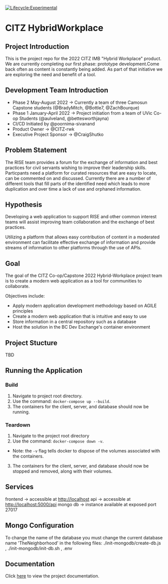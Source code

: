 [![Lifecycle:Experimental](https://img.shields.io/badge/Lifecycle-Experimental-339999)](https://github.com/bcgov/citz-HybridWorkplace)
# CITZ HybridWorkplace

## Project Introduction

This is the project repo for the 2022 CITZ IMB "Hybrid Workplace" product. We are currently completing our first phase: prototype development.Come back often as content is constantly being added. As part of that initiative we are exploring the need and benefit of a tool.

## Development Team Introduction

- Phase 2 May-August 2022 -> Currently a team of three Camosun Capstone students (@BradyMitch, @Bottle7, @ZachBourque)
- Phase 1 January-April 2022 -> Project initiation from a team of UVic Co-op Students (@aulveland, @bettesworthjayna)
- CI/CD Initiated by @poornima-sivanand
- Product Owner -> @CITZ-rwk
- Executive Project Sponsor -> @CraigShutko

## Problem Statement

The RISE  team provides a forum for the exchange of information and best practices for  civil servants wishing to improve their leadership skills. Particpants need a platform for curated resources that are easy to locate, can be commented on and discussed. Currently there are a number of different tools that fill parts of the identified need which leads to more duplication and over time a lack of use and orphaned information.

## Hypothesis

Developing a web application to support RISE and other common interest teams will assist improving team collaboration and the exchange of best practices.

Utilizing a platform that allows easy contribution of content in a moderated environment can facilitate effective exchange of information and provide streams of information to other platforms through the use of APIs.

## Goal

The goal of the CITZ Co-op/Capstone 2022 Hybrid-Workplace project team is to create a modern web application as a tool for communities to collaborate.

Objectives include:

- Apply modern application development methodology based on AGILE principles
- Create a modern web application that is intuitive and easy to use
- Store information in a central repository such as a database
- Host the solution in the BC Dev Exchange's container environment

## Project Stucture

TBD

## Running the Application

### Build
1. Navigate to project root directory.
2. Use the command: `docker-compose up --build`.
3. The containers for the client, server, and database should now be running.

### Teardown
1. Navigate to the project root directory
2. Use the command: `docker-compose down -v`.
  - Note: the `-v` flag tells docker to dispose of the volumes associated with the containers.
3. The containers for the client, server, and database should now be stopped and removed, along with their volumes.

## Services

frontend -> accessible at [http://localhost](http://localhost)
api -> accessible at [http://localhost:5000/api](http://localhost:5000/api)
mongo db -> instance available at exposed port 27017

## Mongo Configuration
To change the name of the database you must change the current database name 'TheNeighborhood'
in the following files: ./init-mongodb/create-db.js , ./init-mongodb/init-db.sh , .env

## Documentation

Click [here](https://github.com/bcgov/citz-hybridworkplace/wiki) to view the project documentation.

